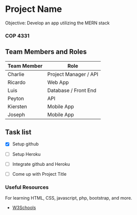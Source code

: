 # Project Name
Objective: Develop an app utilizing the MERN stack

### COP 4331

## Team Members and Roles
| Team Member  | Role |
| ------------- | ------------- |
| Charlie  | Project Manager / API |
| Ricardo  | Web App  |
| Luis  | Database / Front End  |
| Peyton  | API  |
| Kiersten  | Mobile App  |
| Joseph  | Mobile App  |

## Task list

- [X] Setup github
- [ ] Setup Heroku
- [ ] Integrate github and Heroku
- [ ] Come up with Project Title


### Useful Resources

For learning HTML, CSS, javascript, php, bootstrap, and more.
- [W3Schools](https://www.w3schools.com/)
